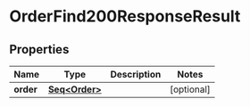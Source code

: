 

# OrderFind200ResponseResult


## Properties

Name | Type | Description | Notes
------------ | ------------- | ------------- | -------------
**order** | [**Seq&lt;Order&gt;**](Order.md) |  |  [optional]



